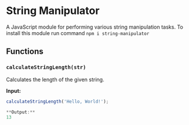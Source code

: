 # String Manipulator

A JavaScript module for performing various string manipulation tasks.
To install this module run command `npm i string-manipulator`

## Functions

### `calculateStringLength(str)`

Calculates the length of the given string.

**Input:**
```javascript
calculateStringLength('Hello, World!');

**Output:**
13